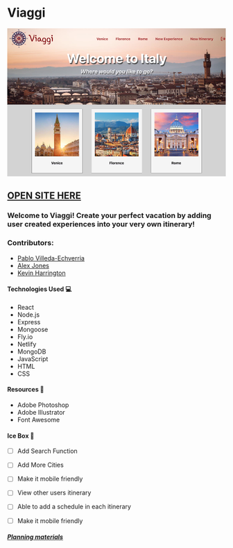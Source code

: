 # Viaggi
![alt text](./src/assets/images/readme1.png)
## [OPEN SITE HERE](https://viagi.netlify.app)

### Welcome to Viaggi! Create your perfect vacation by adding user created experiences into your very own itinerary!

### Contributors:
- [Pablo Villeda-Echverria](https://github.com/pablove123)
- [Alex Jones](https://github.com/alexanderjones1)
- [Kevin Harrington](https://github.com/kevinharr)


#### Technologies Used 💻
- React
- Node.js
- Express
- Mongoose
- Fly.io
- Netlify
- MongoDB
- JavaScript
- HTML 
- CSS

#### Resources 💾
- Adobe Photoshop
- Adobe Illustrator
- Font Awesome


#### Ice Box 🧊
- [ ] Add Search Function
- [ ] Add More Cities
- [ ] Make it mobile friendly
- [ ] View other users itinerary
- [ ] Able to add a schedule in each itinerary
- [ ] Make it mobile friendly


##### [Planning materials](https://trello.com/b/FvL3FGa1/unit-3)
